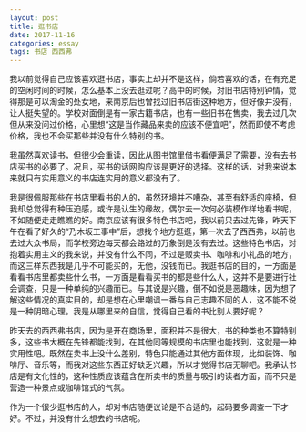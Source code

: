 ```yaml
---
layout: post
title: 逛书店
date: 2017-11-16
categories: essay
tags: 书店 西西弗
---
```


我以前觉得自己应该喜欢逛书店，事实上却并不是这样，倘若喜欢的话，在有充足的空闲时间的时候，怎么基本上没去逛过呢？高中的时候，对旧书店特别钟情，觉得那是可以淘金的处女地，来南京后也曾找过旧书店街这种地方，但好像并没有，让人挺失望的。学校对面倒是有一家古籍书店，也有一些旧书在售卖，我去过几次但从来没问过价格，心里想“这是当作藏品来卖的应该不便宜吧”，然而即使不考虑价格，我也不会买那些并没有什么特别的书。

我虽然喜欢读书，但很少会重读，因此从图书馆里借书看便满足了需要，没有去书店买书的必要了。况且，买书的话网购应该是更好的选择。这样的话，对我来说本来就只有实用意义的书店连实用的意义都没有了。

我是很佩服那些在书店里看书的人的，虽然环境并不嘈杂，甚至有舒适的座椅，但我却总觉得有种压迫感，或许是认生的缘故，偶尔去一次何必装模作样地看书呢，不如随便走走瞧瞧的好。南京应该有很多特色书店吧，我以前只去过先锋，昨天下午在看了好久的“乃木坂工事中”后，想找个地方逛逛，第一次去了西西弗，以前也去过大众书局，而学校旁边每天都会路过的万象倒是没有去过。这些特色书店，对抱着实用主义的我来说，并没有什么不同，不过是贩卖书、咖啡和小礼品的地方，而这三样东西我是几乎不可能买的，无他，没钱而已。我逛书店的目的，一方面是看看书店里都卖些什么书，一方面是看看买书的都是些什么人，这并不是要进行社会调查，只是一种单纯的兴趣而已。与其说是兴趣，倒不如说是恶趣味，因为想了解这些情况的真实目的，却是想在心里嘲讽一番与自己志趣不同的人，这不能不说是一种阴暗心理。我是从哪里来的自信，觉得自己看的书比别人要好呢？

昨天去的西西弗书店，因为是开在商场里，面积并不是很大，书的种类也不算特别多，这些书大概在先锋都能找到，在其他同等规模的书店里也能找到，这就是一种实用性吧。既然在卖书上没什么差别，特色只能通过其他方面体现，比如装饰、咖啡厅、音乐等，而我对这些东西正好缺乏兴趣，所以才觉得书店无聊吧。我承认书店是有文化性的，这种性质应该蕴含在所卖书的质量与吸引的读者方面，而不只是营造一种景点或咖啡馆式的气氛。

作为一个很少逛书店的人，却对书店随便议论是不合适的，起码要多调查一下才好。不过，并没有什么想去的书店呢。
